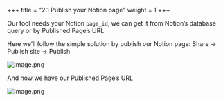 +++
title = "2.1 Publish your Notion page"
weight = 1
+++


Our tool needs your Notion `page_id`, we can get it from Notion’s database query or by Published Page’s URL


Here we’ll follow the simple solution by publish our Notion page: Share → Publish site → Publish


![image.png](/images/002-ii-level-1-notion-to-md/002-2-setup-notion-page/8-728970-image.png)


And now we have our Published Page’s URL


![image.png](/images/002-ii-level-1-notion-to-md/002-2-setup-notion-page/8-557306-image.png)


